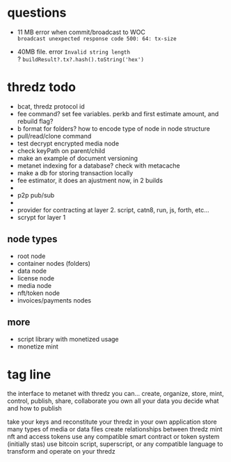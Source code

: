 # questions
* 11 MB error when commit/broadcast to WOC  
`broadcast unexpected response code 500: 64: tx-size`

* 40MB file. error `Invalid string length`  
? `buildResult?.tx?.hash().toString('hex')`

# thredz todo
* bcat, thredz protocol id
* fee command? set fee variables. perkb and first estimate amount, and rebuild flag?
* b format for folders? how to encode type of node in node structure
* pull/read/clone command
* test decrypt encrypted media node
* check keyPath on parent/child
* make an example of document versioning
* metanet indexing for a database? check with metacache
* make a db for storing transaction locally
* fee estimator, it does an ajustment now, in 2 builds
*
* p2p pub/sub
* 
* provider for contracting at layer 2. script, catn8, run, js, forth, etc...
* scrypt for layer 1

## node types
* root node
* container nodes (folders)
* data node
* license node
* media node
* nft/token node
* invoices/payments nodes

## more
* script library with monetized usage
* monetize mint

# tag line
the interface to metanet
with thredz you can...
create, organize, store, mint, control, publish, share, collaborate
you own all your data
you decide what and how to publish

take your keys and reconstitute your thredz in your own application
store many types of media or data files
create relationships between thredz
mint nft and access tokens
use any compatible smart contract or token system (initially stas)
use bitcoin script, superscript, or any compatible language to transform and operate on your thredz

